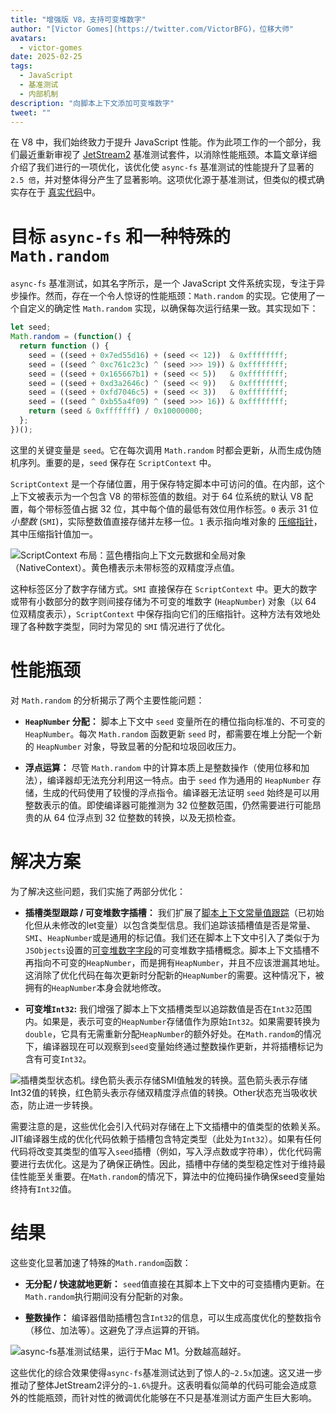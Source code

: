 ```yaml
---
title: "增强版 V8，支持可变堆数字"
author: "[Victor Gomes](https://twitter.com/VictorBFG)，位移大师"
avatars:
  - victor-gomes
date: 2025-02-25
tags:
  - JavaScript
  - 基准测试
  - 内部机制
description: "向脚本上下文添加可变堆数字"
tweet: ""
---
```


在 V8 中，我们始终致力于提升 JavaScript 性能。作为此项工作的一个部分，我们最近重新审视了 [JetStream2](https://browserbench.org/JetStream2.1/) 基准测试套件，以消除性能瓶颈。本篇文章详细介绍了我们进行的一项优化，该优化使 `async-fs` 基准测试的性能提升了显著的 `2.5 倍`，并对整体得分产生了显著影响。这项优化源于基准测试，但类似的模式确实存在于 [真实代码](https://github.com/WebAssembly/binaryen/blob/3339c1f38da5b68ce8bf410773fe4b5eee451ab8/scripts/fuzz_shell.js#L248)中。

<!--truncate-->
# 目标 `async-fs` 和一种特殊的 `Math.random`

`async-fs` 基准测试，如其名字所示，是一个 JavaScript 文件系统实现，专注于异步操作。然而，存在一个令人惊讶的性能瓶颈：`Math.random` 的实现。它使用了一个自定义的确定性 `Math.random` 实现，以确保每次运行结果一致。其实现如下：

```js
let seed;
Math.random = (function() {
  return function () {
    seed = ((seed + 0x7ed55d16) + (seed << 12))  & 0xffffffff;
    seed = ((seed ^ 0xc761c23c) ^ (seed >>> 19)) & 0xffffffff;
    seed = ((seed + 0x165667b1) + (seed << 5))   & 0xffffffff;
    seed = ((seed + 0xd3a2646c) ^ (seed << 9))   & 0xffffffff;
    seed = ((seed + 0xfd7046c5) + (seed << 3))   & 0xffffffff;
    seed = ((seed ^ 0xb55a4f09) ^ (seed >>> 16)) & 0xffffffff;
    return (seed & 0xfffffff) / 0x10000000;
  };
})();
```

这里的关键变量是 `seed`。它在每次调用 `Math.random` 时都会更新，从而生成伪随机序列。重要的是，`seed` 保存在 `ScriptContext` 中。

`ScriptContext` 是一个存储位置，用于保存特定脚本中可访问的值。在内部，这个上下文被表示为一个包含 V8 的带标签值的数组。对于 64 位系统的默认 V8 配置，每个带标签值占据 32 位，其中每个值的最低有效位用作标签。`0` 表示 31 位 _小整数_ (`SMI`)，实际整数值直接存储并左移一位。`1` 表示指向堆对象的 [压缩指针](https://v8.dev/blog/pointer-compression)，其中压缩指针值加一。

![`ScriptContext` 布局：蓝色槽指向上下文元数据和全局对象（`NativeContext`）。黄色槽表示未带标签的双精度浮点值。](/_img/mutable-heap-number/script-context.svg)

这种标签区分了数字存储方式。`SMI` 直接保存在 `ScriptContext` 中。更大的数字或带有小数部分的数字则间接存储为不可变的堆数字 (`HeapNumber`) 对象（以 64 位双精度表示），`ScriptContext` 中保存指向它们的压缩指针。这种方法有效地处理了各种数字类型，同时为常见的 `SMI` 情况进行了优化。

# 性能瓶颈

对 `Math.random` 的分析揭示了两个主要性能问题：

- **`HeapNumber` 分配：** 脚本上下文中 `seed` 变量所在的槽位指向标准的、不可变的 `HeapNumber`。每次 `Math.random` 函数更新 `seed` 时，都需要在堆上分配一个新的 `HeapNumber` 对象，导致显著的分配和垃圾回收压力。

- **浮点运算：** 尽管 `Math.random` 中的计算本质上是整数操作（使用位移和加法），编译器却无法充分利用这一特点。由于 `seed` 作为通用的 `HeapNumber` 存储，生成的代码使用了较慢的浮点指令。编译器无法证明 `seed` 始终是可以用整数表示的值。即使编译器可能推测为 32 位整数范围，仍然需要进行可能昂贵的从 64 位浮点到 32 位整数的转换，以及无损检查。

# 解决方案

为了解决这些问题，我们实施了两部分优化：

- **插槽类型跟踪 / 可变堆数字插槽：** 我们扩展了[脚本上下文常量值跟踪](https://issues.chromium.org/u/2/issues/42203515)（已初始化但从未修改的let变量）以包含类型信息。我们追踪该插槽值是否是常量、`SMI`、`HeapNumber`或是通用的标记值。我们还在脚本上下文中引入了类似于为`JSObjects`设置的[可变堆数字字段](https://v8.dev/blog/react-cliff#smi-heapnumber-mutableheapnumber)的可变堆数字插槽概念。脚本上下文插槽不再指向不可变的`HeapNumber`，而是拥有`HeapNumber`，并且不应该泄漏其地址。这消除了优化代码在每次更新时分配新的`HeapNumber`的需要。这种情况下，被拥有的`HeapNumber`本身会就地修改。

- **可变堆`Int32`:** 我们增强了脚本上下文插槽类型以追踪数值是否在`Int32`范围内。如果是，表示可变的`HeapNumber`存储值作为原始`Int32`。如果需要转换为`double`，它具有无需重新分配`HeapNumber`的额外好处。在`Math.random`的情况下，编译器现在可以观察到`seed`变量始终通过整数操作更新，并将插槽标记为含有可变`Int32`。

![插槽类型状态机。绿色箭头表示存储`SMI`值触发的转换。蓝色箭头表示存储`Int32`值的转换，红色箭头表示存储双精度浮点值的转换。`Other`状态充当吸收状态，防止进一步转换。](/_img/mutable-heap-number/transitions.svg)

需要注意的是，这些优化会引入代码对存储在上下文插槽中的值类型的依赖关系。JIT编译器生成的优化代码依赖于插槽包含特定类型（此处为`Int32`）。如果有任何代码将改变其类型的值写入`seed`插槽（例如，写入浮点数或字符串），优化代码需要进行去优化。这是为了确保正确性。因此，插槽中存储的类型稳定性对于维持最佳性能至关重要。在`Math.random`的情况下，算法中的位掩码操作确保seed变量始终持有`Int32`值。

# 结果

这些变化显著加速了特殊的`Math.random`函数：

- **无分配 / 快速就地更新：** `seed`值直接在其脚本上下文中的可变插槽内更新。在`Math.random`执行期间没有分配新的对象。

- **整数操作：** 编译器借助插槽包含`Int32`的信息，可以生成高度优化的整数指令（移位、加法等）。这避免了浮点运算的开销。

![`async-fs`基准测试结果，运行于Mac M1。分数越高越好。](/_img/mutable-heap-number/result.png)

这些优化的综合效果使得`async-fs`基准测试达到了惊人的`~2.5x`加速。这又进一步推动了整体JetStream2评分的`~1.6%`提升。这表明看似简单的代码可能会造成意外的性能瓶颈，而针对性的微调优化能够在不只是基准测试方面产生巨大影响。

